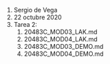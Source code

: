 1. Sergio de Vega
2. 22 octubre 2020
3. Tarea 2:
   1. 20483C_MOD03_LAK.md
   2. 20483C_MOD04_LAK.md
   3. 20483C_MOD03_DEMO.md
   4. 20483C_MOD04_DEMO.md
   